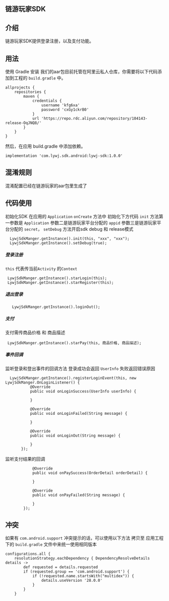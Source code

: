 ## 链游玩家SDK
## 介绍
链游玩家SDK提供登录注册，以及支付功能。
## 用法
使用 Gradle 安装
我们的aar包目前托管在阿里云私人仓库，你需要将以下代码添加到工程的 `build.gradle` 中。
```
allprojects {
    repositories {
        maven {
            credentials {
                username 'kfg6xa'
                password 'cxGy1ckrB0'
            }
            url 'https://repo.rdc.aliyun.com/repository/104143-release-OqJNQ8/'
        }
    }
}
```
然后，在应用 build.gradle 中添加依赖。
```
implementation 'com.lywj.sdk.android:lywj-sdk:1.0.0'
 ```
 
## 混淆规则
混淆配置已经在链游玩家的aar包里生成了
## 代码使用
初始化SDK 在应用的 `Application` `onCreate` 方法中 初始化下方代码 `init` 方法第一参数是 `Application` 参数二是链游玩家平台分配的 `appid` 参数三是链游玩家平台分配的 `secret`，
`setDebug` 方法开启sdk debug 和 release模式
```
  LywjSdkManger.getInstance().init(this, "xxx", "xxx");
  LywjSdkManger.getInstance().setDebug(true);
  ```
##### 登录注册 
`this` 代表传当前`Activity` 的`Context`
```
 LywjSdkManger.getInstance().starLogin(this);
 LywjSdkManger.getInstance().starRegister(this);
 ```
##### 退出登录 
```
   LywjSdkManger.getInstance().loginOut();
```
##### 支付
支付需传商品价格 和 商品描述
```
 LywjSdkManger.getInstance().starPay(this, 商品价格, 商品描述);
 ```
##### 事件回调 
监听登录和登出事件的回调方法 登录成功会返回 `UserInfo` 失败返回错误原因
 ```
   LywjSdkManger.getInstance().registerLoginEvent(this, new LywjSdkManger.OnLoginListener() {
            @Override
            public void onLoginSuccess(UserInfo userInfo) {

            }

            @Override
            public void onLoginFailed(String message) {

            }

            @Override
            public void onLoginOut(String message) {

            }
        });
 ```
 监听支付结果的回调
```LywjSdkManger.getInstance().registerPayEvent(this, new LywjSdkManger.OnPayListener() {
            @Override
            public void onPaySuccess(OrderDetail orderDetail) {

            }

            @Override
            public void onPayFailed(String message) {

            }
        });
 ```       
## 冲突
如果有 `com.android.support` 冲突提示的话，可以使用以下方法 拷贝至 应用工程下的 `build.gradle` 文件中来统一使用相同版本 
```
configurations.all {
    resolutionStrategy.eachDependency { DependencyResolveDetails details ->
        def requested = details.requested
        if (requested.group == 'com.android.support') {
            if (!requested.name.startsWith("multidex")) {
                details.useVersion '28.0.0'
            }
        }
    }
```
